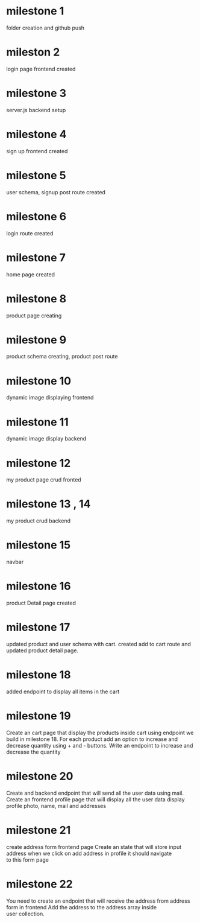 # milestone 1
folder creation and github push

# mileston 2
login page frontend created

# milestone 3
server.js backend setup

# milestone 4
 sign up frontend created

# milestone 5
  user schema, signup post route created

# milestone 6
 login route created

# milestone 7
 home page created

# milestone 8
product page creating

# milestone 9
product schema creating, product post route

# milestone 10
dynamic image displaying frontend

# milestone 11
dynamic image display backend

# milestone 12
my product page crud fronted

# milestone 13 , 14
my product crud backend

# milestone 15
navbar

# milestone 16
product Detail page created

# milestone 17
updated product and user schema with cart. created add to cart route and updated product detail page.
# milestone 18
added endpoint to display all items in the cart
# milestone 19
Create an cart page that display the products inside cart using endpoint we build in milestone 18.
For each product add an option to increase and decrease quantity using + and - buttons.
Write an endpoint to increase and decrease the quantity

# milestone 20
Create and backend endpoint that will send all the user data using mail.
Create an frontend profile page that will display all the user data
display profile photo, name, mail and addresses

# milestone 21
create address form frontend page
Create an state that will store input address
when we click on add address in profile it should navigate to this form page

# milestone 22
You need to create an endpoint that will receive the address from address form in frontend
Add the address to the address array inside user collection.